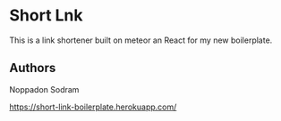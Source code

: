 # Short Lnk

This is a link shortener built on meteor an React for my new boilerplate.

## Authors

Noppadon Sodram

https://short-link-boilerplate.herokuapp.com/
